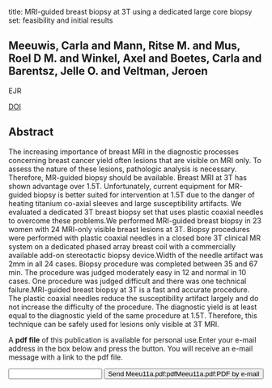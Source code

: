 title: MRI-guided breast biopsy at 3T using a dedicated large core biopsy set: feasibility and initial results

## Meeuwis, Carla and Mann, Ritse M. and Mus, Roel D M. and Winkel, Axel and Boetes, Carla and Barentsz, Jelle O. and Veltman, Jeroen
EJR

<a href="https://doi.org/10.1016/j.ejrad.2010.05.001">DOI</a>

## Abstract
The increasing importance of breast MRI in the diagnostic processes concerning breast cancer yield often lesions that are visible on MRI only. To assess the nature of these lesions, pathologic analysis is necessary. Therefore, MR-guided biopsy should be available. Breast MRI at 3T has shown advantage over 1.5T. Unfortunately, current equipment for MR-guided biopsy is better suited for intervention at 1.5T due to the danger of heating titanium co-axial sleeves and large susceptibility artifacts. We evaluated a dedicated 3T breast biopsy set that uses plastic coaxial needles to overcome these problems.We performed MRI-guided breast biopsy in 23 women with 24 MRI-only visible breast lesions at 3T. Biopsy procedures were performed with plastic coaxial needles in a closed bore 3T clinical MR system on a dedicated phased array breast coil with a commercially available add-on stereotactic biopsy device.Width of the needle artifact was 2mm in all 24 cases. Biopsy procedure was completed between 35 and 67 min. The procedure was judged moderately easy in 12 and normal in 10 cases. One procedure was judged difficult and there was one technical failure.MRI-guided breast biopsy at 3T is a fast and accurate procedure. The plastic coaxial needles reduce the susceptibility artifact largely and do not increase the difficulty of the procedure. The diagnostic yield is at least equal to the diagnostic yield of the same procedure at 1.5T. Therefore, this technique can be safely used for lesions only visible at 3T MRI.

A <b>pdf file</b> of this publication is available for personal use.Enter your e-mail address in the box below and press the button. You will receive an e-mail message with a link to the pdf file.
<form action="sender.php">  <input type="text" name="email">  <input type="submit" value="Send Meeu11a.pdf:pdfMeeu11a.pdf:PDF by e-mail"></form>